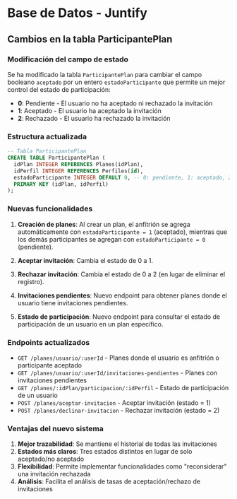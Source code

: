# Base de Datos - Juntify

## Cambios en la tabla ParticipantePlan

### Modificación del campo de estado

Se ha modificado la tabla `ParticipantePlan` para cambiar el campo booleano `aceptado` por un entero `estadoParticipante` que permite un mejor control del estado de participación:

- **0**: Pendiente - El usuario no ha aceptado ni rechazado la invitación
- **1**: Aceptado - El usuario ha aceptado la invitación
- **2**: Rechazado - El usuario ha rechazado la invitación

### Estructura actualizada

```sql
-- Tabla ParticipantePlan
CREATE TABLE ParticipantePlan (
  idPlan INTEGER REFERENCES Planes(idPlan),
  idPerfil INTEGER REFERENCES Perfiles(id),
  estadoParticipante INTEGER DEFAULT 0, -- 0: pendiente, 1: aceptado, 2: rechazado
  PRIMARY KEY (idPlan, idPerfil)
);
```

### Nuevas funcionalidades

1. **Creación de planes**: Al crear un plan, el anfitrión se agrega automáticamente con `estadoParticipante = 1` (aceptado), mientras que los demás participantes se agregan con `estadoParticipante = 0` (pendiente).

2. **Aceptar invitación**: Cambia el estado de 0 a 1.

3. **Rechazar invitación**: Cambia el estado de 0 a 2 (en lugar de eliminar el registro).

4. **Invitaciones pendientes**: Nuevo endpoint para obtener planes donde el usuario tiene invitaciones pendientes.

5. **Estado de participación**: Nuevo endpoint para consultar el estado de participación de un usuario en un plan específico.

### Endpoints actualizados

- `GET /planes/usuario/:userId` - Planes donde el usuario es anfitrión o participante aceptado
- `GET /planes/usuario/:userId/invitaciones-pendientes` - Planes con invitaciones pendientes
- `GET /planes/:idPlan/participacion/:idPerfil` - Estado de participación de un usuario
- `POST /planes/aceptar-invitacion` - Aceptar invitación (estado = 1)
- `POST /planes/declinar-invitacion` - Rechazar invitación (estado = 2)

### Ventajas del nuevo sistema

1. **Mejor trazabilidad**: Se mantiene el historial de todas las invitaciones
2. **Estados más claros**: Tres estados distintos en lugar de solo aceptado/no aceptado
3. **Flexibilidad**: Permite implementar funcionalidades como "reconsiderar" una invitación rechazada
4. **Análisis**: Facilita el análisis de tasas de aceptación/rechazo de invitaciones
